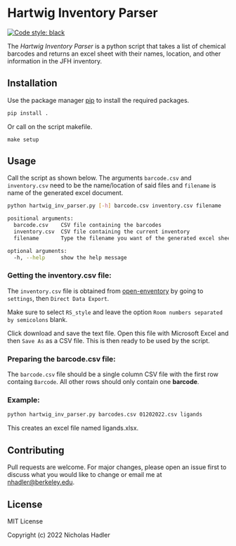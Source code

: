 # Hartwig Inventory Parser
[![Code style: black](https://img.shields.io/badge/code%20style-black-000000.svg)](https://github.com/psf/black)

The *Hartwig Inventory Parser* is a python script that takes a list of chemical barcodes and returns an excel sheet with their names, location, and other information in the JFH inventory.

## Installation

Use the package manager [pip](https://pip.pypa.io/en/stable/) to install the required packages.

```bash
pip install .
```
Or call on the script makefile.

```
make setup
```

## Usage

Call the script as shown below. The arguments `barcode.csv` and `inventory.csv` need to be the name/location of said files and `filename` is name of the generated excel document. 

```bash
python hartwig_inv_parser.py [-h] barcode.csv inventory.csv filename

positional arguments:
  barcode.csv    CSV file containing the barcodes
  inventory.csv  CSV file containing the current inventory
  filename       Type the filename you want of the generated excel sheet.

optional arguments:
  -h, --help     show the help message
```
### Getting the inventory.csv file:

The `inventory.csv` file is obtained from [open-enventory](https://inventory-cchem.berkeley.edu/) by going to `settings`, then `Direct Data Export`. 

Make sure to select `RS_style` and leave the option `Room numbers separated by semicolons` blank.

Click download and save the text file. Open this file with Microsoft Excel and then `Save As` as a CSV file. This is then ready to be used by the script.

### Preparing the barcode.csv file:

The `barcode.csv` file should be a single column CSV file with the first row containg `Barcode`. All other rows should only contain one **barcode**.

### Example:

```bash
python hartwig_inv_parser.py barcodes.csv 01202022.csv ligands
```

This creates an excel file named ligands.xlsx.

## Contributing
Pull requests are welcome. For major changes, please open an issue first to discuss what you would like to change or email me at nhadler@berkeley.edu.

## License
MIT License

Copyright (c) 2022 Nicholas Hadler
